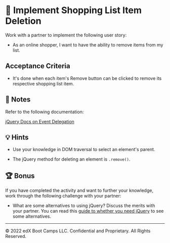 # 📖 Implement Shopping List Item Deletion

Work with a partner to implement the following user story:

* As an online shopper, I want to have the ability to remove items from my list.

## Acceptance Criteria

* It's done when each item's Remove button can be clicked to remove its respective shopping list item. 

## 📝 Notes

Refer to the following documentation: 

[jQuery Docs on Event Delegation](https://learn.jquery.com/events/event-delegation/)

## 💡 Hints

* Use your knowledge in DOM traversal to select an element's parent.
  
* The jQuery method for deleting an element is `.remove()`.

## 🏆 Bonus

If you have completed the activity and want to further your knowledge, work through the following challenge with your partner:

* What are some alternatives to using jQuery? Discuss the merits with your partner. You can read this [guide to whether you need jQuery](http://youmightnotneedjquery.com/) to see some alternatives. 

---

© 2022 edX Boot Camps LLC. Confidential and Proprietary. All Rights Reserved.
